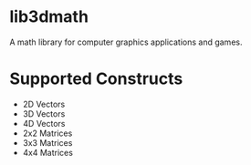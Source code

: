 lib3dmath
=============

A math library for computer graphics applications and games.


Supported Constructs
=============
* 2D Vectors
* 3D Vectors
* 4D Vectors
* 2x2 Matrices
* 3x3 Matrices
* 4x4 Matrices
